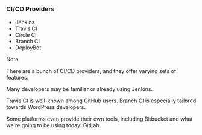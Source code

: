 ### CI/CD Providers

* <!-- .element: class="fragment" --> Jenkins
* <!-- .element: class="fragment" --> Travis CI
* <!-- .element: class="fragment" --> Circle CI
* <!-- .element: class="fragment" --> Branch CI
* <!-- .element: class="fragment" --> DeployBot

Note:

There are a bunch of CI/CD providers, and they offer varying sets of features.

Many developers may be familiar or already using Jenkins.

Travis CI is well-known among GitHub users. Branch CI is especially tailored towards WordPress developers.

Some platforms even provide their own tools, including Bitbucket and what we're going to be using today: GitLab.
